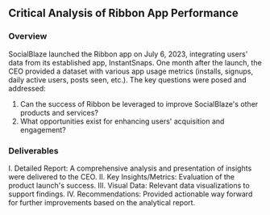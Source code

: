 <h2> Critical Analysis of Ribbon App Performance </h2>
 
<h3>Overview </h3>
SocialBlaze launched the Ribbon app on July 6, 2023, integrating users' data from its established app, InstantSnaps. One month after the launch, the CEO provided a dataset with various app usage metrics (installs, signups, daily active users, posts seen, etc.). The key questions were posed and addressed:

1. Can the success of Ribbon be leveraged to improve SocialBlaze's other products and services?
2. What opportunities exist for enhancing users' acquisition and engagement?

<h3>Deliverables</h3>
I. Detailed Report: A comprehensive analysis and presentation of insights were delivered to the CEO.
II. Key Insights/Metrics: Evaluation of the product launch's success.
III. Visual Data: Relevant data visualizations to support findings.
IV. Recommendations: Provided actionable way forward for further improvements based on the analytical report.